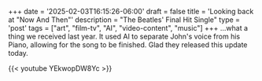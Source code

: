 +++
date = '2025-02-03T16:15:26-06:00'
draft = false
title = 'Looking back at &#34;Now And Then&#34;'
description = "The Beatles' Final Hit Single"
type = 'post'
tags = ["art", "film-tv", "AI", "video-content", "music"]
+++
...what a thing we received last year.  It used AI to separate John's voice from his Piano, allowing for the song to be finished.  Glad they released this update today.
<div class="video">
{{< youtube YEkwopDW8Yc >}}
</div>